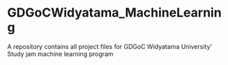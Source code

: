 # GDGoCWidyatama_MachineLearning
A repository contains all project files for GDGoC Widyatama University' Study jam machine learning program
